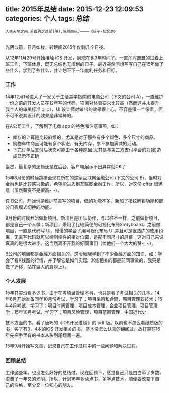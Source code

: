 title: 2015年总结
date: 2015-12-23 12:09:53
categories: 个人
tags: 总结
---

`人生天地之间,若白驹之过郤(隙),忽然而已.————《庄子·知北游》`

<br>
光阴似箭，日月如梭，转眼间2015年仅剩几个日夜。

从12年11月29号开始接触 iOS 开发，到现在也3年时间了。一直浑浑噩噩的过着上班工作，下班休息，既无总结也无规划的日子。最近突然间想写写自己在15年做了些什么，学到了些什么，并计划下下一年度的任务和目标。

<!-- more -->
###	工作
14年12月1号进入了一家关于生活美学指南的电商公司（下文的公司 A），一直维护一份之前的开发人员在12年写的代码。项目对体验要求比较高（然而这并未提升我个人的审美标准 ಥ_ಥ），UI 设计师对做出的效果很上心，不容差错一个像素，但不可不说其设计的效果是非常棒的。

在A公司工作，了解到了电商 app 的特色和注意事项，如：

* 库存的计算是比较麻烦的，尤其是对于那些有多个颜色，多个尺寸的商品。
* 购物车中商品可能有多个状态，有无库存，参不参加满减的活动。
* 下完订单后支付后状态可能由于各种原因(尤其是与第三方支付平台的对接)造成显示不正确

当然，最复杂的逻辑还是在后台，客户端展示不出异常就OK了


15年8月份的时候跳槽至现在所在的这家互联网金融公司 (下文的公司 B)，当时对金融也是比较感兴趣的，希望能进入到互联网金融工作，所以，对这份 offer 很满意（虽然薪资不是很高-_-）。

在 B公司，开始也是维护前辈写的项目，做的功能不多，新加了指纹解锁功能和部分日夜模式切换的功能。

9月份的时候开始做新项目。新项目是团队协作，与以往不一样，之前做新项目，都是自己一个人做；新项目，采用了比较简便的可视化布局Srotyboard，之前做项目，一直是代码写 UI。慢慢的学会了用可视化布局 UI,并且可是很熟练的使用约束，无需写代码就可以控制控件的相对位置，适配不同尺寸的屏幕，这对自己来说真真的是很大进步。这当然离不开我的好同事们（给他们一个大大的赞~_~）。

B公司的项目都是金融方面相关的，这令我我学到了不少金融方面的知识，如：学会了看K线图的行情，并了解它是如何实现（K线相关的都是前同事做的，我只是做了迁移，站在巨人的肩膀上）。

###	个人发展
15年其实没看多少书，由于在考项目管理本科，也只是看了考试相关的几本。14年6月开始准备同年10月份考试，学习了：项目采购和合同，项目管理软技术；15年4月考试，学习了：项目时间管理，项目成本管理，企业项目管理，项目管理学；15年10月考试，学习了：项目风险管理，项目范围管理，中国近代史

技术方面的书，看了唐巧的《iOS开发进阶》的 pdf 版。以前也不怎么看纸质版的书，买了有3，4本的iOS 开发相关的书，基本没怎么认真的翻阅过。故打算在16年先把手里有的书本从头到尾翻阅一遍。


15年9月开始写文章，记录自己在工作过程中的一些问题和解决过程。


###	回顾总结

工作这些年，也没怎么好好的总结过，现在回顾下，感觉自己只是白白添了岁数，浪费了一年又的光阴。所以，计划16年多读点书，多学点技术，顺便要改变下自己的性格，至少交一位知心的朋友。
